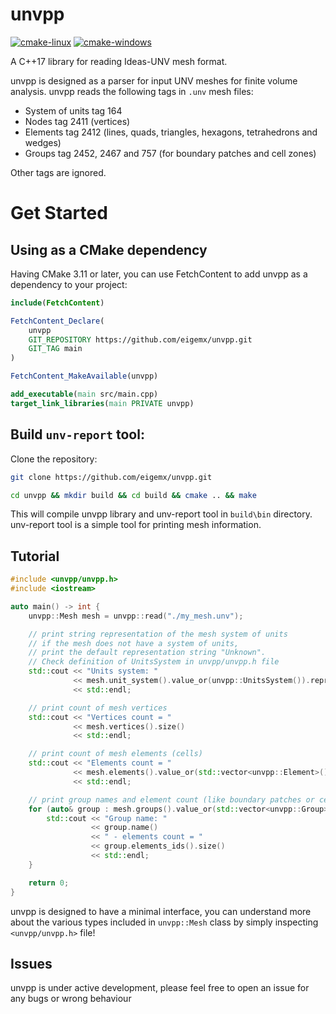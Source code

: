 # unvpp

[![cmake-linux](https://github.com/eigenemara/unvpp/actions/workflows/cmake-linux.yml/badge.svg)](https://github.com/eigenemara/unvpp/actions/workflows/cmake-linux.yml)
[![cmake-windows](https://github.com/eigenemara/unvpp/actions/workflows/cmake-windows.yml/badge.svg)](https://github.com/eigenemara/unvpp/actions/workflows/cmake-windows.yml)

A C++17 library for reading Ideas-UNV mesh format.

unvpp is designed as a parser for input UNV meshes for finite volume analysis. unvpp reads the following tags in `.unv` mesh files:

- System of units tag 164
- Nodes tag 2411 (vertices)
- Elements tag 2412 (lines, quads, triangles, hexagons, tetrahedrons and wedges)
- Groups tag 2452, 2467 and 757 (for boundary patches and cell zones)

Other tags are ignored.

# Get Started

## Using as a CMake dependency
Having CMake 3.11 or later, you can use FetchContent to add unvpp as a dependency to your project:

```cmake
include(FetchContent)

FetchContent_Declare(
    unvpp
    GIT_REPOSITORY https://github.com/eigemx/unvpp.git
    GIT_TAG main
)

FetchContent_MakeAvailable(unvpp)

add_executable(main src/main.cpp)
target_link_libraries(main PRIVATE unvpp)

```

## Build `unv-report` tool:

Clone the repository:

```sh
git clone https://github.com/eigemx/unvpp.git
```

```sh
cd unvpp && mkdir build && cd build && cmake .. && make
```

This will compile unvpp library and unv-report tool in `build\bin` directory. unv-report tool is a simple tool for printing mesh information.


## Tutorial
```cpp
#include <unvpp/unvpp.h>
#include <iostream>

auto main() -> int {
    unvpp::Mesh mesh = unvpp::read("./my_mesh.unv");

    // print string representation of the mesh system of units
    // if the mesh does not have a system of units, 
    // print the default representation string "Unknown".
    // Check definition of UnitsSystem in unvpp/unvpp.h file
    std::cout << "Units system: " 
              << mesh.unit_system().value_or(unvpp::UnitsSystem()).repr()
              << std::endl;

    // print count of mesh vertices
    std::cout << "Vertices count = " 
              << mesh.vertices().size() 
              << std::endl;

    // print count of mesh elements (cells)
    std::cout << "Elements count = " 
              << mesh.elements().value_or(std::vector<unvpp::Element>()).size()
              << std::endl;

    // print group names and element count (like boundary patches or cell zones)
    for (auto& group : mesh.groups().value_or(std::vector<unvpp::Group>())) {
        std::cout << "Group name: " 
                  << group.name() 
                  << " - elements count = " 
                  << group.elements_ids().size()
                  << std::endl;
    }

    return 0;
}
```

unvpp is designed to have a minimal interface, you can understand more about the various types included in `unvpp::Mesh` class by simply inspecting `<unvpp/unvpp.h>` file!

## Issues
unvpp is under active development, please feel free to open an issue for any bugs or wrong behaviour
